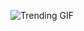 
<!-- GIF_SECTION -->
![Trending GIF](https://media2.giphy.com/media/v1.Y2lkPThiYjIxNzcydHN4OTZjdmk0ZDRlcjNxejlmd2RreGIxZ2ViejBvb2xzOG5nbTQxMyZlcD12MV9naWZzX3NlYXJjaCZjdD1n/YYKoJL28YtscdUTGWA/giphy.gif)
<!-- END_GIF_SECTION -->
